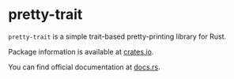 # pretty-trait

`pretty-trait` is a simple trait-based pretty-printing library for Rust.

Package information is available at [crates.io](https://crates.io/crates/pretty-trait).

You can find official documentation at [docs.rs](https://docs.rs/pretty-trait/).
